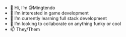 - 👋 Hi, I’m @Mingtendo
- 👀 I’m interested in game development
- 🌱 I’m currently learning full stack development
- 💞️ I’m looking to collaborate on anything funky or cool
- 📫 They/Them

<!---
Mingtendo/Mingtendo is a ✨ special ✨ repository because its `README.md` (this file) appears on your GitHub profile.
You can click the Preview link to take a look at your changes.
--->
